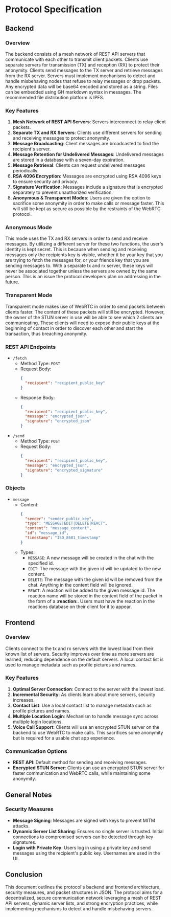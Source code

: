 # Protocol Specification

## Backend

### Overview
The backend consists of a mesh network of REST API servers that communicate with each other to transmit client packets. Clients use separate servers for transmission (TX) and reception (RX) to protect their anonymity. Clients send messages to the TX server and retrieve messages from the RX server. Servers must implement mechanisms to detect and handle misbehaving nodes that refuse to relay messages or drop packets. Any encrypted data will be base64 encoded and stored as a string. Files can be embedded using GH markdown syntax in messages. The recommended file distribution platform is IPFS.

### Key Features
1. **Mesh Network of REST API Servers**: Servers interconnect to relay client packets.
2. **Separate TX and RX Servers**: Clients use different servers for sending and receiving messages to protect anonymity.
3. **Message Broadcasting**: Client messages are broadcasted to find the recipient's server.
4. **Message Retention for Undelivered Messages**: Undelivered messages are stored in a database with a seven-day expiration.
5. **Message Retrieval**: Clients can request undelivered messages periodically.
6. **RSA 4096 Encryption**: Messages are encrypted using RSA 4096 keys to ensure security and privacy.
7. **Signature Verification**: Messages include a signature that is encrypted separately to prevent unauthorized verification.
8. **Anonymous & Transparent Modes**: Users are given the option to sacrifice some anonymity in order to make calls or message faster. This will still be kept as secure as possible by the restraints of the WebRTC protocol.

### Anonymous Mode
This mode uses the TX and RX servers in order to send and receive messages. By utilizing a different server for these two functions, the user's identity is kept secret. This is because when sending and receiving messages only the recipients key is visible, whether it be your key that you are trying to fetch the messages for, or your friends key that you are sending messages to. With a separate tx and rx server, these keys will never be associated together unless the servers are owned by the same person. This is an issue the protocol developers plan on addressing in the future.

### Transparent Mode
Transparent mode makes use of WebRTC in order to send packets between clients faster. The content of these packets will still be encrypted. However, the owner of the STUN server in use will be able to see which 2 clients are communicating. These clients will need to expose their public keys at the beginning of contact in order to discover each other and start the transaction, thus breaching anonymity.

### REST API Endpoints
- `/fetch`
  - Method Type: `POST`
  - Request Body:
    ```json
    {
      "recipient": "recipient_public_key"
    }
    ```
  - Response Body:
    ```json
    {
      "recipient": "recipient_public_key",
      "message": "encrypted_json",
      "signature": "encrypted_json"
    }
    ```
- `/send`
  - Method Type: `POST`
  - Request Body:
    ```json
    {
      "recipient": "recipient_public_key",
      "message": "encrypted_json",
      "signature": "encrypted_signature"
    }
    ```
### Objects
- `message`
  - Content:
    ```json
    {
      "sender": "sender_public_key",
      "type": "MESSAGE|EDIT|DELETE|REACT",
      "content": "message_content",
      "id": "message_id",
      "timestamp": "ISO_8601_timestamp"
    }
    ```
  - Types:
    - `MESSAGE`: A new message will be created in the chat with the specified id.
    - `EDIT`: The message with the given id will be updated to the new content.
    - `DELETE`: The message with the given id will be removed from the chat. Anything in the content field will be ignored.
    - `REACT`: A reaction will be added to the given message id. The reaction name will be stored in the content field of the packet in the form of a **:reaction:**. Users must have the reaction in the reactions database on their client for it to appear.

## Frontend

### Overview
Clients connect to the tx and rx servers with the lowest load from their known list of servers. Security improves over time as more servers are learned, reducing dependence on the default servers. A local contact list is used to manage metadata such as profile pictures and names.

### Key Features
1. **Optimal Server Connection**: Connect to the server with the lowest load.
2. **Incremental Security**: As clients learn about more servers, security increases.
3. **Contact List**: Use a local contact list to manage metadata such as profile pictures and names.
4. **Multiple Location Login**: Mechanism to handle message sync across multiple login locations.
5. **Voice Call Support**: Clients will use an encrypted STUN server on the backend to use WebRTC to make calls. This sacrifices some anonymity but is required for a usable chat app experience.

### Communication Options
- **REST API**: Default method for sending and receiving messages.
- **Encrypted STUN Server**: Clients can use an encrypted STUN server for faster communication and WebRTC calls, while maintaining some anonymity.

## General Notes

### Security Measures
- **Message Signing**: Messages are signed with keys to prevent MITM attacks.
- **Dynamic Server List Sharing**: Ensures no single server is trusted. Initial connections to compromised servers can be detected through key signatures.
- **Login with Private Key**: Users log in using a private key and send messages using the recipient's public key. Usernames are used in the UI.

## Conclusion
This document outlines the protocol's backend and frontend architecture, security measures, and packet structures in JSON. The protocol aims for a decentralized, secure communication network leveraging a mesh of REST API servers, dynamic server lists, and strong encryption practices, while implementing mechanisms to detect and handle misbehaving servers.